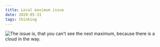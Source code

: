 ```yaml
---
title: Local maximum issue
date: 2020-05-31
tags: thinking
---
```


![The issue is, that you can't see the next maximum, because there is a cloud in the way.](/img/local-maximum-issue.svg)
